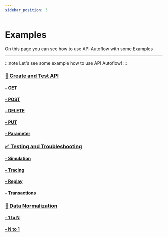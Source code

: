 ```yaml
---
sidebar_position: 3
---
```


# Examples
On this page you can see how to use API Autoflow with some Examples
<hr/>

:::note
Let's see some example how to use API Autoflow!
:::

### <a href="../../../docs/Documentation/Examples/API"> 📡 Create and Test API </a>

#### <a href="../../../docs/Documentation/Examples/API/Method/GET"> - <span class="method get method-title">GET</span> </a>
#### <a href="../../../docs/Documentation/Examples/API/Method/POST"> - <span class="method post method-title">POST</span></a>
#### <a href="../../../docs/Documentation/Examples/API/Method/DELETE"> - <span class="method delete method-title">DELETE</span></a>
#### <a href="../../../docs/Documentation/Examples/API/Method/PUT"> - <span class="method put method-title">PUT</span></a>
#### <a href="../../../docs/Documentation/Examples/API/Parameter"> - Parameter</a>


### <a href="../../../docs/Documentation/Examples/testing-and-troubleshooting"> ✅ Testing and Troubleshooting  </a>
#### <a href="../../../docs/Documentation/Examples/testing-and-troubleshooting#simulation"> - Simulation</a>
#### <a href="../../../docs/Documentation/Examples/testing-and-troubleshooting#tracing"> - Tracing</a>
#### <a href="../../../docs/Documentation/Examples/testing-and-troubleshooting#replay"> - Replay</a>
#### <a href="../../../docs/Documentation/Examples/testing-and-troubleshooting#transactions"> - Transactions</a>

### <a href="../../../docs/Documentation/Examples/Data-Normalization"> 💽 Data Normalization  </a>
#### <a href="../../../docs/Documentation/Examples/Data-Normalization/n-to-1"> - 1 to N  </a>
#### <a href="../../../docs/Documentation/Examples/Data-Normalization/to-n"> - N to 1  </a>